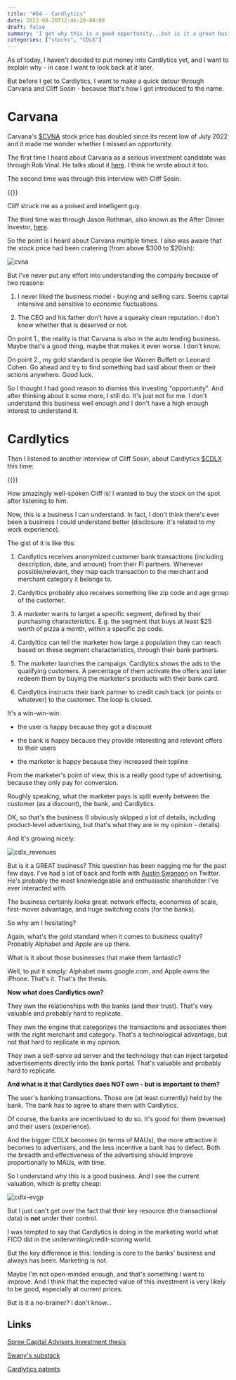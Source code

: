 ```yaml
---
title: "#64 - Cardlytics"
date: 2022-08-20T12:46:20-04:00
draft: false
summary: 'I get why this is a good opportunity...but is it a great business?'
categories: ["stocks", "CDLX"]
---
```


As of today, I haven't decided to put money into Cardlytics yet, and I want to explain why - in case I want to look back at it later.

But before I get to Cardlytics, I want to make a quick detour through Carvana and Cliff Sosin - because that's how I got introduced to the name. 

# Carvana

Carvana's [$CVNA](https://finance.yahoo.com/quote/cvna) stock price has doubled since its recent low of July 2022 and it made me wonder whether I missed an opportunity.

The first time I heard about Carvana as a serious investment candidate was through Rob Vinal. He talks about it [here](https://www.youtube.com/watch?v=6IPKwpx3n60). I think he wrote about it too.

The second time was through this interview with Cliff Sosin:

{{<youtube Kq1joP-W49A>}}

Cliff struck me as a poised and intelligent guy.

The third time was through Jason Rothman, also known as the After Dinner Investor, [here](https://open.spotify.com/episode/0VQ0ozf5LoFEsIyG8I3cSn).

So the point is I heard about Carvana multiple times. I also was aware that the stock price had been cratering (from above $300 to $20ish):

![cvna](/images/cvna.png)

But I've never put any effort into understanding the company because of two reasons:

1. I never liked the business model - buying and selling cars. Seems capital intensive and sensitive to economic fluctuations.

2. The CEO and his father don't have a squeaky clean reputation. I don't know whether that is deserved or not.

On point 1., the reality is that Carvana is also in the auto lending business. Maybe that's a good thing, maybe that makes it even worse. I don't know.

On point 2., my gold standard is people like Warren Buffett or Leonard Cohen. Go ahead and try to find something bad said about them or their actions anywhere. Good luck.

So I thought I had good reason to dismiss this investing "opportunity". And after thinking about it some more, I still do. It's just not for me. I don't understand this business well enough and I don't have a high enough interest to understand it.

# Cardlytics

Then I listened to another interview of Cliff Sosin, about Cardlytics [$CDLX](https://finance.yahoo.com/quote/CDLX?p=CDLX&.tsrc=fin-srch) this time:

{{<youtube mX0shUT5iwQ>}}

How amazingly well-spoken Cliff is! I wanted to buy the stock on the spot after listening to him.

Now, this is a business I can understand. In fact, I don't think there's ever been a business I could understand better (disclosure: it's related to my work experience).

The gist of it is like this:

1. Cardlytics receives anonymized customer bank transactions (including description, date, and amount) from their FI partners. Whenever possible/relevant, they map each transaction to the merchant and merchant category it belongs to.

2. Cardyltics probably also receives something like zip code and age group of the customer.

3. A marketer wants to target a specific segment, defined by their purchasing characteristics. E.g. the segment that buys at least $25 worth of pizza a month, within a specific zip code.

4. Cardyltics can tell the marketer how large a population they can reach based on these segment characteristics, through their bank partners.

5. The marketer launches the campaign. Cardlytics shows the ads to the qualifying customers. A percentage of them activate the offers and later redeem them by buying the marketer's products with their bank card.

6. Cardlytics instructs their bank partner to credit cash back (or points or whatever) to the customer. The loop is closed.

It's a win-win-win: 

- the user is happy because they got a discount

- the bank is happy because they provide interesting and relevant offers to their users

- the marketer is happy because they increased their topline

From the marketer's point of view, this is a really good type of advertising, because they only pay for conversion. 

Roughly speaking, what the marketer pays is split evenly between the customer (as a discount), the bank, and Cardlytics.

OK, so that's the business (I obviously skipped a lot of details, including product-level advertising, but that's what they are in my opinion - details). 

And it's growing nicely:

![cdlx_revenues](/images/cdlx_revenues.png)

But is it a GREAT business? This question has been nagging me for the past few days. I've had a lot of back and forth with [Austin Swanson](https://twitter.com/Swany407) on Twitter. He's probably the most knowledgeable and enthusiastic shareholder I've ever interacted with.

The business certainly _looks_ great: network effects, economies of scale, first-mover advantage, and huge switching costs (for the banks).

So why am I hesitating?

Again, what's the gold standard when it comes to business quality? Probably Alphabet and Apple are up there.

What is it about those businesses that make them fantastic?

Well, to put it simply: Alphabet owns google.com, and Apple owns the iPhone. That's it. That's the thesis.

<b>Now what does Cardlytics own?</b>

They own the relationships with the banks (and their trust). That's very valuable and probably hard to replicate.

They own the engine that categorizes the transactions and associates them with the right merchant and category. That's a technological advantage, but not that hard to replicate in my opinion.

They own a self-serve ad server and the technology that can inject targeted advertisements directly into the bank portal. That's valuable and probably hard to replicate.

<b>And what is it that Cardlytics does NOT own - but is important to them?</b>

The user's banking transactions. Those are (at least currently) held by the bank. The bank has to agree to share them with Cardlytics. 

Of course, the banks are incentivized to do so. It's good for them (revenue) and their users (experience). 

And the bigger CDLX becomes (in terms of MAUs), the more attractive it becomes to advertisers, and the less incentive a bank has to defect. Both the breadth and effectiveness of the advertising should improve proportionally to MAUs, with time.

So I understand why this is a good business. And I see the current valuation, which is pretty cheap:

![cdlx-evgp](/images/cdlx-evgp.png)

But I just can't get over the fact that their key resource (the transactional data) is **not** under their control.

I was tempted to say that Cardlytics is doing in the marketing world what FICO did in the underwriting/credit-scoring world.

But the key difference is this: lending is core to the banks' business and always has been. Marketing is not.

Maybe I'm not open-minded enough, and that's something I want to improve. And I think that the expected value of this investment is very likely to be good, especially at current prices.

But is it a no-brainer? I don't know...

## Links

[Spree Capital Advisers investment thesis](https://www.spreecap.com/single-post/cardlytics-inc-cdlx)

[Swany's substack](https://swany407.substack.com/)

[Cardlytics patents](https://patents.justia.com/assignee/cardlytics-inc)